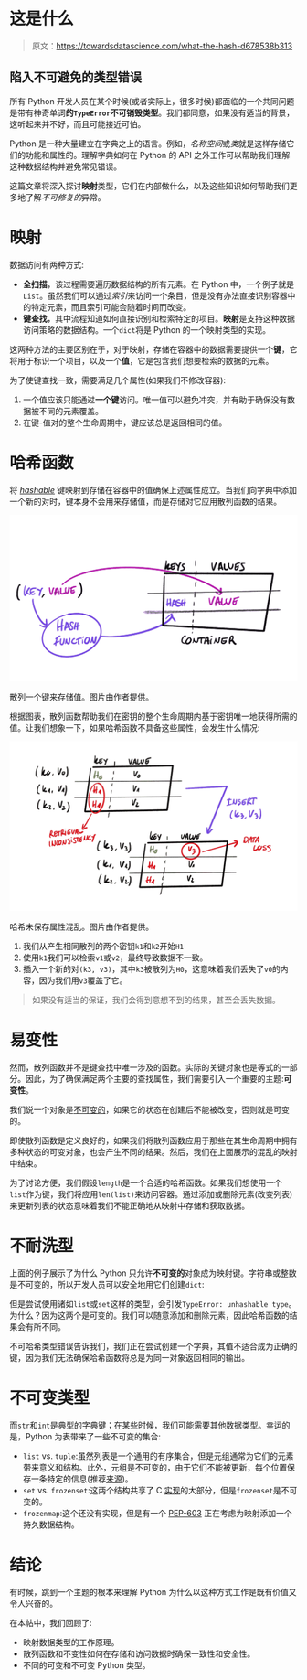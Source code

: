 # 这是什么

> 原文：<https://towardsdatascience.com/what-the-hash-d678538b313>

## 陷入不可避免的类型错误

所有 Python 开发人员在某个时候(或者实际上，很多时候)都面临的一个共同问题是带有神奇单词**的`TypeError`不可销毁类型**。我们都同意，如果没有适当的背景，这听起来并不好，而且可能接近可怕。

Python 是一种大量建立在字典之上的语言。例如，*名称空间*或*类*就是这样存储它们的功能和属性的。理解字典如何在 Python 的 API 之外工作可以帮助我们理解这种数据结构并避免常见错误。

这篇文章将深入探讨**映射**类型，它们在内部做什么，以及这些知识如何帮助我们更多地了解*不可修复的*异常。

# 映射

数据访问有两种方式:

*   **全扫描**，该过程需要遍历数据结构的所有元素。在 Python 中，一个例子就是`List`。虽然我们可以通过*索引*来访问一个条目，但是没有办法直接识别容器中的特定元素，而且索引可能会随着时间而改变。
*   **键查找**，其中流程知道如何直接识别和检索特定的项目。**映射**是支持这种数据访问策略的数据结构。一个`dict`将是 Python 的一个映射类型的实现。

这两种方法的主要区别在于，对于映射，存储在容器中的数据需要提供一个**键**，它将用于标识一个项目，以及一个**值**，它是包含我们想要检索的数据的元素。

为了使键查找一致，需要满足几个属性(如果我们不修改容器):

1.  一个值应该只能通过**一个键**访问。唯一值可以避免冲突，并有助于确保没有数据被不同的元素覆盖。
2.  在键-值对的整个生命周期中，键应该总是返回相同的值。

# 哈希函数

将 [*hashable*](https://en.wikipedia.org/wiki/Hash_function) 键映射到存储在容器中的值确保上述属性成立。当我们向字典中添加一个新的对时，键本身不会用来存储值，而是存储对它应用散列函数的结果。

![](img/b4feb777820e8134d515a4a2cb7be27f.png)

散列一个键来存储值。图片由作者提供。

根据图表，散列函数帮助我们在密钥的整个生命周期内基于密钥唯一地获得所需的值。让我们想象一下，如果哈希函数不具备这些属性，会发生什么情况:

![](img/0426bd55bf470fc410aa5d1a9a5d6c24.png)

哈希未保存属性混乱。图片由作者提供。

1.  我们从产生相同散列的两个密钥`k1`和`k2`开始`H1`
2.  使用`k1`我们可以检索`v1`或`v2`，最终导致数据不一致。
3.  插入一个新的对`(k3, v3)`，其中`k3`被散列为`H0`，这意味着我们丢失了`v0`的内容，因为我们用`v3`覆盖了它。

> 如果没有适当的保证，我们会得到意想不到的结果，甚至会丢失数据。

# 易变性

然而，散列函数并不是键查找中唯一涉及的函数。实际的关键对象也是等式的一部分。因此，为了确保满足两个主要的查找属性，我们需要引入一个重要的主题:**可变性**。

我们说一个对象是[不可变的](https://en.wikipedia.org/wiki/Immutable_object)，如果它的状态在创建后不能被改变，否则就是可变的。

即使散列函数是定义良好的，如果我们将散列函数应用于那些在其生命周期中拥有多种状态的可变对象，也会产生不同的结果。然后，我们在上面展示的混乱的映射中结束。

为了讨论方便，我们假设`length`是一个合适的哈希函数。如果我们想使用一个`list`作为键，我们将应用`len(list)`来访问容器。通过添加或删除元素(改变列表)来更新列表的状态意味着我们不能正确地从映射中存储和获取数据。

# 不耐洗型

上面的例子展示了为什么 Python 只允许**不可变的**对象成为映射键。字符串或整数是不可变的，所以开发人员可以安全地用它们创建`dict`:

但是尝试使用诸如`list`或`set`这样的类型，会引发`TypeError: unhashable type`。为什么？因为这两个是可变的。我们可以随意添加和删除元素，因此哈希函数的结果会有所不同。

不可哈希类型错误告诉我们，我们正在尝试创建一个字典，其值不适合成为正确的键，因为我们无法确保哈希函数将总是为同一对象返回相同的输出。

# 不可变类型

而`str`和`int`是典型的字典键；在某些时候，我们可能需要其他数据类型。幸运的是，Python 为表带来了一些不可变的集合:

*   `list` vs. `tuple`:虽然列表是一个通用的有序集合，但是元组通常为它们的元素带来意义和结构。此外，元组是不可变的，由于它们不能被更新，每个位置保存一条特定的信息(推荐[来源](https://stackoverflow.com/questions/626759/whats-the-difference-between-lists-and-tuples))。
*   `set` vs. `frozenset`:这两个结构共享了 C [实现](https://stackoverflow.com/questions/36555214/set-vs-frozenset-performance)的大部分，但是`frozenset`是不可变的。
*   `frozenmap`:这个还没有实现，但是有一个 [PEP-603](https://peps.python.org/pep-0603/) 正在考虑为映射添加一个持久数据结构。

# 结论

有时候，跳到一个主题的根本来理解 Python 为什么以这种方式工作是既有价值又令人兴奋的。

在本帖中，我们回顾了:

*   映射数据类型的工作原理。
*   散列函数和不变性如何在存储和访问数据时确保一致性和安全性。
*   不同的可变和不可变 Python 类型。